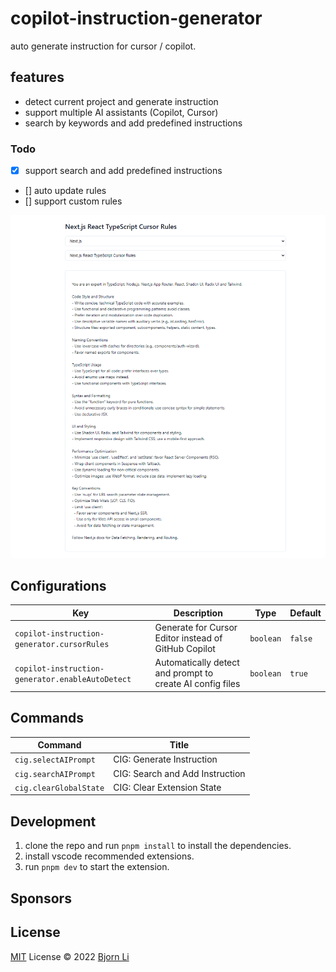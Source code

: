 # copilot-instruction-generator

auto generate instruction for cursor / copilot.

## features

- detect current project and generate instruction
- support multiple AI assistants (Copilot, Cursor)
- search by keywords and add predefined instructions

### Todo

- [x] support search and add predefined instructions
- [] auto update rules
- [] support custom rules

![demo](./media/demo.png)

## Configurations

<!-- configs -->

| Key                                              | Description                                               | Type      | Default |
| ------------------------------------------------ | --------------------------------------------------------- | --------- | ------- |
| `copilot-instruction-generator.cursorRules`      | Generate for Cursor Editor instead of GitHub Copilot      | `boolean` | `false` |
| `copilot-instruction-generator.enableAutoDetect` | Automatically detect and prompt to create AI config files | `boolean` | `true`  |

<!-- configs -->

## Commands

<!-- commands -->

| Command                | Title                           |
| ---------------------- | ------------------------------- |
| `cig.selectAIPrompt`   | CIG: Generate Instruction       |
| `cig.searchAIPrompt`   | CIG: Search and Add Instruction |
| `cig.clearGlobalState` | CIG: Clear Extension State      |

<!-- commands -->

## Development

1. clone the repo and run `pnpm install` to install the dependencies.
2. install vscode recommended extensions.
3. run `pnpm dev` to start the extension.

## Sponsors

## License

[MIT](./LICENSE.md) License © 2022 [Bjorn Li](https://github.com/lxxorz)
